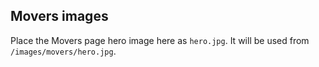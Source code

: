 Movers images
-------------

Place the Movers page hero image here as `hero.jpg`. It will be used from `/images/movers/hero.jpg`.


